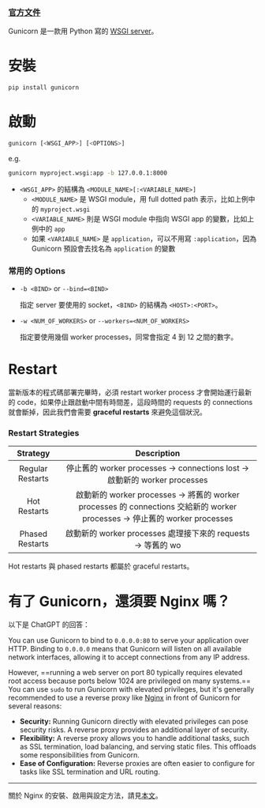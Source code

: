 ### [官方文件](https://docs.gunicorn.org/en/stable/index.html)

Gunicorn 是一款用 Python 寫的 [WSGI server](</System Design/Backend Web Architecture.md#WSGI/ASGI Server>)。

# 安裝

```bash
pip install gunicorn
```

# 啟動

```sh
gunicorn [<WSGI_APP>] [<OPTIONS>]
```

e.g.

```bash
gunicorn myproject.wsgi:app -b 127.0.0.1:8000
```

- `<WSGI_APP>` 的結構為 `<MODULE_NAME>[:<VARIABLE_NAME>]`
    - `<MODULE_NAME>` 是 WSGI module，用 full dotted path 表示，比如上例中的 `myproject.wsgi`
    - `<VARIABLE_NAME>` 則是 WSGI module 中指向 WSGI app 的變數，比如上例中的 `app`
    - 如果 `<VARIABLE_NAME>` 是 `application`，可以不用寫 `:application`，因為 Gunicorn 預設會去找名為 `application` 的變數

### 常用的 Options

- `-b <BIND>` or `--bind=<BIND>`

    指定 server 要使用的 socket，`<BIND>` 的結構為 `<HOST>:<PORT>`。

- `-w <NUM_OF_WORKERS>` or `--workers=<NUM_OF_WORKERS>`

    指定要使用幾個 worker processes，同常會指定 4 到 12 之間的數字。

# Restart

當新版本的程式碼部署完畢時，必須 restart worker process 才會開始運行最新的 code，如果停止跟啟動中間有時間差，這段時間的 requests 的 connections 就會斷掉，因此我們會需要 **graceful restarts** 來避免這個狀況。

### Restart Strategies

|Strategy|Description|
|:-:|:-:|
|Regular Restarts|停止舊的 worker processes → connections lost → 啟動新的 worker processes|
|Hot Restarts|啟動新的 worker processes → 將舊的 worker processes 的 connections 交給新的 worker processes → 停止舊的 worker processes|
|Phased Restarts|啟動新的 worker processes 處理接下來的 requests → 等舊的 wo|rker processes 處理完所有既有的 requests → 停止舊的 worker processes

Hot restarts 與 phased restarts 都屬於 graceful restarts。

# 有了 Gunicorn，還須要 Nginx 嗎？

以下是 ChatGPT 的回答：

You can use Gunicorn to bind to `0.0.0.0:80` to serve your application over HTTP. Binding to `0.0.0.0` means that Gunicorn will listen on all available network interfaces, allowing it to accept connections from any IP address.

However, ==running a web server on port 80 typically requires elevated root access because ports below 1024 are privileged on many systems.== You can use `sudo` to run Gunicorn with elevated privileges, but it's generally recommended to use a reverse proxy like [Nginx](</Services/Nginx.md>) in front of Gunicorn for several reasons:

- **Security:** Running Gunicorn directly with elevated privileges can pose security risks. A reverse proxy provides an additional layer of security.
- **Flexibility:** A reverse proxy allows you to handle additional tasks, such as SSL termination, load balancing, and serving static files. This offloads some responsibilities from Gunicorn.
- **Ease of Configuration:** Reverse proxies are often easier to configure for tasks like SSL termination and URL routing.

---

關於 Nginx 的安裝、啟用與設定方法，請見[本文](</Services/Nginx.md>)。
